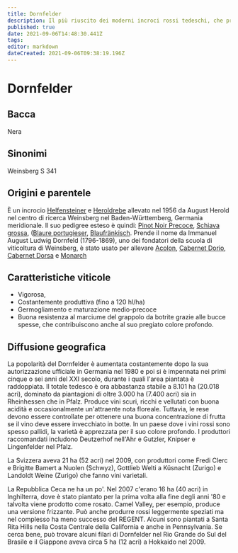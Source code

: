 ```yaml
---
title: Dornfelder
description: Il più riuscito dei moderni incroci rossi tedeschi, che produce vini scuri e vellutati.
published: true
date: 2021-09-06T14:48:30.441Z
tags: 
editor: markdown
dateCreated: 2021-09-06T09:38:19.196Z
---
```


# Dornfelder

## Bacca
Nera

## Sinonimi
Weinsberg S 341

## Origini e parentele
È un incrocio [Helfensteiner](/vitigni/bacca-nera/helfensteiner) e [Heroldrebe](/vitigni/bacca-nera/heroldrebe) allevato nel 1956 da August Herold nel centro di ricerca Weinsberg nel Baden-Württemberg, Germania meridionale. Il suo pedigree esteso è quindi: [Pinot Noir Precoce](/vitigni/Francia/bacca-nera/pinot-noir-precoce), [Schiava grossa](/vitigni/Italia/bacca-nera/schiava-grossa), ([Blaure portugieser](/vitigni/Austria/bacca-nera/blauer-portugieser), [Blaufränkisch](/vitigni/Austria/bacca-nera/blaufrankisch). Prende il nome da Immanuel August Ludwig Dornfeld (1796-1869), uno dei fondatori della scuola di viticoltura di Weinsberg, è stato usato per allevare [Acolon](/vitigni/bacca-nera/acolon), [Cabernet Dorio](/vitigni/Francia/bacca-nera/cabernet-dorio), [Cabernet Dorsa](/vitigni/Francia/bacca-nera/cabernet-dorsa) e [Monarch](/vitigni/bacca-nera/monarch)

## Caratteristiche viticole

- Vigorosa, 
- Costantemente produttiva (fino a 120 hl/ha)
- Germogliamento e maturazione medio-precoce 
- Buona resistenza al marciume del grappolo da botrite grazie alle bucce spesse, che contribuiscono anche al suo pregiato colore profondo.

## Diffusione geografica 

La popolarità del Dornfelder è aumentata costantemente dopo la sua autorizzazione ufficiale in Germania nel 1980 e poi si è impennata nei primi cinque o sei anni del XXI secolo, durante i quali l'area piantata è raddoppiata. Il totale tedesco è ora abbastanza stabile a 8.101 ha (20.018 acri), dominato da piantagioni di oltre 3.000 ha (7.400 acri) sia in Rheinhessen che in Pfalz. Produce vini scuri, ricchi e vellutati con buona acidità e occasionalmente un'attraente nota floreale. Tuttavia, le rese devono essere controllate per ottenere una buona concentrazione di frutta se il vino deve essere invecchiato in botte. In un paese dove i vini rossi sono spesso pallidi, la varietà è apprezzata per il suo colore profondo. I produttori raccomandati includono Deutzerhof nell'Ahr e Gutzler, Knipser e Lingenfelder nel Pfalz.

La Svizzera aveva 21 ha (52 acri) nel 2009, con produttori come Fredi Clerc e Brigitte Bamert a Nuolen (Schwyz), Gottlieb Welti a Küsnacht (Zurigo) e Landoldt Weine (Zurigo) che fanno vini varietali.

La Repubblica Ceca ne ha un po'. Nel 2007 c'erano 16 ha (40 acri) in Inghilterra, dove è stato piantato per la prima volta alla fine degli anni '80 e talvolta viene prodotto come rosato. Camel Valley, per esempio, produce una versione frizzante. Può anche produrre rossi leggermente speziati ma nel complesso ha meno successo del REGENT. Alcuni sono piantati a Santa Rita Hills nella Costa Centrale della California e anche in Pennsylvania. Se cerca bene, può trovare alcuni filari di Dornfelder nel Rio Grande do Sul del Brasile e il Giappone aveva circa 5 ha (12 acri) a Hokkaido nel 2009.


